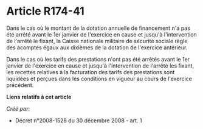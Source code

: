 # Article R174-41

Dans le cas où le montant de la dotation annuelle de financement n'a pas été arrêté avant le 1er janvier de l'exercice en
cause et jusqu'à l'intervention de l'arrêté le fixant, la Caisse nationale militaire de sécurité sociale règle des acomptes
égaux aux dixièmes de la dotation de l'exercice antérieur. 

Dans le cas où les tarifs des prestations n'ont pas été arrêtés avant le 1er janvier de l'exercice en cause et jusqu'à
l'intervention de l'arrêté les fixant, les recettes relatives à la facturation des tarifs des prestations sont liquidées et
perçues dans les conditions en vigueur au cours de l'exercice précédent.

**Liens relatifs à cet article**

_Créé par_:

  - Décret n°2008-1528 du 30 décembre 2008 - art. 1
